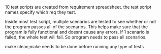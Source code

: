 10 test scripts are created from  requirement spreadsheet.
the test script names specify which req they test.

Inside most test script, multiple scenarios are tested to see whether or not the
program passes all of the scenarios.
This helps make sure that the program is fully functional and doesnt cause any errors.
If 1 scenario is failed, the whole test will fail. So program needs to pass all scenarios.

make clean;make needs to be done before running any type of tests


